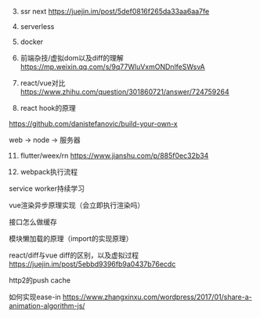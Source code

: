 3. ssr next https://juejin.im/post/5def0816f265da33aa6aa7fe

6. serverless

7. docker
 
8. 前端杂技/虚拟dom以及diff的理解
https://mp.weixin.qq.com/s/9q77WluVxmONDnlfeSWsvA

9. react/vue对比
https://www.zhihu.com/question/301860721/answer/724759264


10. react hook的原理

https://github.com/danistefanovic/build-your-own-x

web -> node -> 服务器

11. flutter/weex/rn
https://www.jianshu.com/p/885f0ec32b34

12. webpack执行流程


service worker持续学习

vue渲染异步原理实现（会立即执行渲染吗）

接口怎么做缓存

模块懒加载的原理（import的实现原理）

react/diff与vue diff的区别，以及虚拟过程
https://juejin.im/post/5ebbd9396fb9a0437b76ecdc

http2的push cache 

如何实现ease-in
https://www.zhangxinxu.com/wordpress/2017/01/share-a-animation-algorithm-js/







